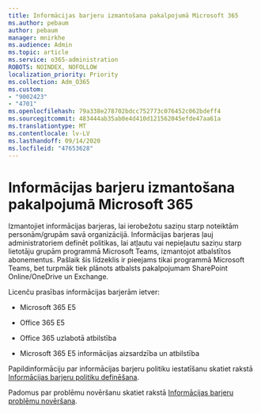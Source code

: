```yaml
---
title: Informācijas barjeru izmantošana pakalpojumā Microsoft 365
ms.author: pebaum
author: pebaum
manager: mnirkhe
ms.audience: Admin
ms.topic: article
ms.service: o365-administration
ROBOTS: NOINDEX, NOFOLLOW
localization_priority: Priority
ms.collection: Adm_O365
ms.custom:
- "9002423"
- "4701"
ms.openlocfilehash: 79a338e278702bdcc752773c076452c062bdeff4
ms.sourcegitcommit: 483444ab35ab0e4d410d121562045efde47aa61a
ms.translationtype: MT
ms.contentlocale: lv-LV
ms.lasthandoff: 09/14/2020
ms.locfileid: "47653628"
---
```

# <a name="using-information-barriers-in-microsoft-365"></a>Informācijas barjeru izmantošana pakalpojumā Microsoft 365

Izmantojiet informācijas barjeras, lai ierobežotu saziņu starp noteiktām personām/grupām savā organizācijā. Informācijas barjeras ļauj administratoriem definēt politikas, lai atļautu vai nepieļautu saziņu starp lietotāju grupām programmā Microsoft Teams, izmantojot atbalstītos abonementus.  Pašlaik šis līdzeklis ir pieejams tikai programmā Microsoft Teams, bet turpmāk tiek plānots atbalsts pakalpojumam SharePoint Online/OneDrive un Exchange.

Licenču prasības informācijas barjerām ietver:

- Microsoft 365 E5

- Office 365 E5

- Office 365 uzlabotā atbilstība

- Microsoft 365 E5 informācijas aizsardzība un atbilstība

Papildinformāciju par informācijas barjeru politiku iestatīšanu skatiet rakstā [Informācijas barjeru politiku definēšana](https://docs.microsoft.com/microsoft-365/compliance/information-barriers-policies).

Padomus par problēmu novēršanu skatiet rakstā [Informācijas barjeru problēmu novēršana](https://docs.microsoft.com/microsoft-365/compliance/information-barriers-troubleshooting).
